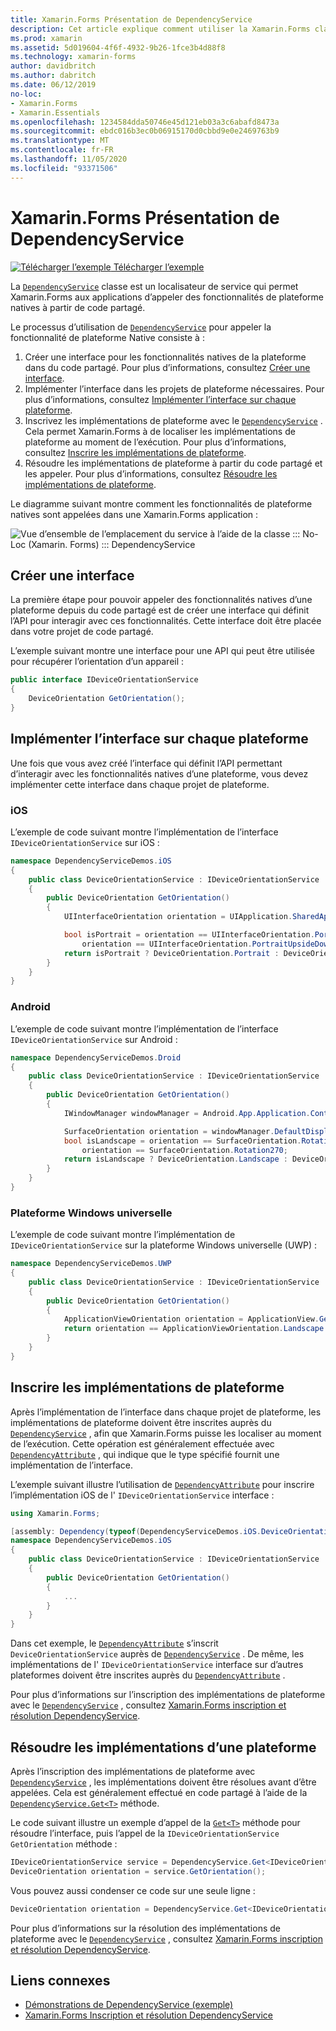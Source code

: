 ```yaml
---
title: Xamarin.Forms Présentation de DependencyService
description: Cet article explique comment utiliser la Xamarin.Forms classe DependencyService pour appeler des fonctionnalités de plateforme natives.
ms.prod: xamarin
ms.assetid: 5d019604-4f6f-4932-9b26-1fce3b4d88f8
ms.technology: xamarin-forms
author: davidbritch
ms.author: dabritch
ms.date: 06/12/2019
no-loc:
- Xamarin.Forms
- Xamarin.Essentials
ms.openlocfilehash: 1234584dda50746e45d121eb03a3c6abafd8473a
ms.sourcegitcommit: ebdc016b3ec0b06915170d0cbbd9e0e2469763b9
ms.translationtype: MT
ms.contentlocale: fr-FR
ms.lasthandoff: 11/05/2020
ms.locfileid: "93371506"
---
```

# <a name="no-locxamarinforms-dependencyservice-introduction"></a>Xamarin.Forms Présentation de DependencyService

[![Télécharger l’exemple](~/media/shared/download.png) Télécharger l’exemple](/samples/xamarin/xamarin-forms-samples/dependencyservice/)

La [`DependencyService`](xref:Xamarin.Forms.DependencyService) classe est un localisateur de service qui permet Xamarin.Forms aux applications d’appeler des fonctionnalités de plateforme natives à partir de code partagé.

Le processus d’utilisation de [`DependencyService`](xref:Xamarin.Forms.DependencyService) pour appeler la fonctionnalité de plateforme Native consiste à :

1. Créer une interface pour les fonctionnalités natives de la plateforme dans du code partagé. Pour plus d’informations, consultez [Créer une interface](#create-an-interface).
1. Implémenter l’interface dans les projets de plateforme nécessaires. Pour plus d’informations, consultez [Implémenter l’interface sur chaque plateforme](#implement-the-interface-on-each-platform).
1. Inscrivez les implémentations de plateforme avec le [`DependencyService`](xref:Xamarin.Forms.DependencyService) . Cela permet Xamarin.Forms à de localiser les implémentations de plateforme au moment de l’exécution. Pour plus d’informations, consultez [Inscrire les implémentations de plateforme](#register-the-platform-implementations).
1. Résoudre les implémentations de plateforme à partir du code partagé et les appeler. Pour plus d’informations, consultez [Résoudre les implémentations de plateforme](#resolve-the-platform-implementations).

Le diagramme suivant montre comment les fonctionnalités de plateforme natives sont appelées dans une Xamarin.Forms application :

![Vue d’ensemble de l’emplacement du service à l’aide de la classe ::: No-Loc (Xamarin. Forms) ::: DependencyService](introduction-images/dependency-service.png "Emplacement du service DependencyService")

## <a name="create-an-interface"></a>Créer une interface

La première étape pour pouvoir appeler des fonctionnalités natives d’une plateforme depuis du code partagé est de créer une interface qui définit l’API pour interagir avec ces fonctionnalités. Cette interface doit être placée dans votre projet de code partagé.

L’exemple suivant montre une interface pour une API qui peut être utilisée pour récupérer l’orientation d’un appareil :

```csharp
public interface IDeviceOrientationService
{
    DeviceOrientation GetOrientation();
}
```

## <a name="implement-the-interface-on-each-platform"></a>Implémenter l’interface sur chaque plateforme

Une fois que vous avez créé l’interface qui définit l’API permettant d’interagir avec les fonctionnalités natives d’une plateforme, vous devez implémenter cette interface dans chaque projet de plateforme.

### <a name="ios"></a>iOS

L’exemple de code suivant montre l’implémentation de l’interface `IDeviceOrientationService` sur iOS :

```csharp
namespace DependencyServiceDemos.iOS
{
    public class DeviceOrientationService : IDeviceOrientationService
    {
        public DeviceOrientation GetOrientation()
        {
            UIInterfaceOrientation orientation = UIApplication.SharedApplication.StatusBarOrientation;

            bool isPortrait = orientation == UIInterfaceOrientation.Portrait ||
                orientation == UIInterfaceOrientation.PortraitUpsideDown;
            return isPortrait ? DeviceOrientation.Portrait : DeviceOrientation.Landscape;
        }
    }
}
```

### <a name="android"></a>Android

L’exemple de code suivant montre l’implémentation de l’interface `IDeviceOrientationService` sur Android :

```csharp
namespace DependencyServiceDemos.Droid
{
    public class DeviceOrientationService : IDeviceOrientationService
    {
        public DeviceOrientation GetOrientation()
        {
            IWindowManager windowManager = Android.App.Application.Context.GetSystemService(Context.WindowService).JavaCast<IWindowManager>();

            SurfaceOrientation orientation = windowManager.DefaultDisplay.Rotation;
            bool isLandscape = orientation == SurfaceOrientation.Rotation90 ||
                orientation == SurfaceOrientation.Rotation270;
            return isLandscape ? DeviceOrientation.Landscape : DeviceOrientation.Portrait;
        }
    }
}
```

### <a name="universal-windows-platform"></a>Plateforme Windows universelle

L’exemple de code suivant montre l’implémentation de `IDeviceOrientationService` sur la plateforme Windows universelle (UWP) :

```csharp
namespace DependencyServiceDemos.UWP
{
    public class DeviceOrientationService : IDeviceOrientationService
    {
        public DeviceOrientation GetOrientation()
        {
            ApplicationViewOrientation orientation = ApplicationView.GetForCurrentView().Orientation;
            return orientation == ApplicationViewOrientation.Landscape ? DeviceOrientation.Landscape : DeviceOrientation.Portrait;
        }
    }
}
```

## <a name="register-the-platform-implementations"></a>Inscrire les implémentations de plateforme

Après l’implémentation de l’interface dans chaque projet de plateforme, les implémentations de plateforme doivent être inscrites auprès du [`DependencyService`](xref:Xamarin.Forms.DependencyService) , afin que Xamarin.Forms puisse les localiser au moment de l’exécution. Cette opération est généralement effectuée avec [`DependencyAttribute`](xref:Xamarin.Forms.DependencyAttribute) , qui indique que le type spécifié fournit une implémentation de l’interface.

L’exemple suivant illustre l’utilisation de [`DependencyAttribute`](xref:Xamarin.Forms.DependencyAttribute) pour inscrire l’implémentation iOS de l' `IDeviceOrientationService` interface :

```csharp
using Xamarin.Forms;

[assembly: Dependency(typeof(DependencyServiceDemos.iOS.DeviceOrientationService))]
namespace DependencyServiceDemos.iOS
{
    public class DeviceOrientationService : IDeviceOrientationService
    {
        public DeviceOrientation GetOrientation()
        {
            ...
        }
    }
}
```

Dans cet exemple, le [`DependencyAttribute`](xref:Xamarin.Forms.DependencyAttribute) s’inscrit `DeviceOrientationService` auprès de [`DependencyService`](xref:Xamarin.Forms.DependencyService) . De même, les implémentations de l' `IDeviceOrientationService` interface sur d’autres plateformes doivent être inscrites auprès du [`DependencyAttribute`](xref:Xamarin.Forms.DependencyAttribute) .

Pour plus d’informations sur l’inscription des implémentations de plateforme avec le [`DependencyService`](xref:Xamarin.Forms.DependencyService) , consultez [ Xamarin.Forms inscription et résolution DependencyService](registration-and-resolution.md).

## <a name="resolve-the-platform-implementations"></a>Résoudre les implémentations d’une plateforme

Après l’inscription des implémentations de plateforme avec [`DependencyService`](xref:Xamarin.Forms.DependencyService) , les implémentations doivent être résolues avant d’être appelées. Cela est généralement effectué en code partagé à l’aide de la [`DependencyService.Get<T>`](xref:Xamarin.Forms.DependencyService.Get*) méthode.

Le code suivant illustre un exemple d’appel de la [`Get<T>`](xref:Xamarin.Forms.DependencyService.Get*) méthode pour résoudre l’interface, puis l’appel de la `IDeviceOrientationService` `GetOrientation` méthode :

```csharp
IDeviceOrientationService service = DependencyService.Get<IDeviceOrientationService>();
DeviceOrientation orientation = service.GetOrientation();
```

Vous pouvez aussi condenser ce code sur une seule ligne :

```csharp
DeviceOrientation orientation = DependencyService.Get<IDeviceOrientationService>().GetOrientation();
```

Pour plus d’informations sur la résolution des implémentations de plateforme avec le [`DependencyService`](xref:Xamarin.Forms.DependencyService) , consultez [ Xamarin.Forms inscription et résolution DependencyService](registration-and-resolution.md).

## <a name="related-links"></a>Liens connexes

- [Démonstrations de DependencyService (exemple)](/samples/xamarin/xamarin-forms-samples/dependencyservice/)
- [Xamarin.Forms Inscription et résolution DependencyService](registration-and-resolution.md)